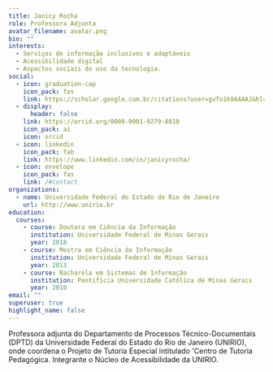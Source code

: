 ```yaml
---
title: Janicy Rocha
role: Professora Adjunta
avatar_filename: avatar.png
bio: ""
interests:
  - Serviços de informação inclusivos e adaptáveis
  - Acessibilidade digital
  - Aspectos sociais do uso da tecnologia.
social:
  - icon: graduation-cap
    icon_pack: fas
    link: https://scholar.google.com.br/citations?user=gvTo1k8AAAAJ&hl=pt-BR&authuser=1
  - display:
      header: false
    link: https://orcid.org/0000-0001-9279-8010
    icon_pack: ai
    icon: orcid
  - icon: linkedin
    icon_pack: fab
    link: https://www.linkedin.com/in/janicyrocha/
  - icon: envelope
    icon_pack: fas
    link: /#contact
organizations:
  - name: Universidade Federal do Estado do Rio de Janeiro
    url: http://www.unirio.br
education:
  courses:
    - course: Doutora em Ciência da Informação
      institution: Universidade Federal de Minas Gerais
      year: 2018
    - course: Mestra em Ciência da Informação
      institution: Universidade Federal de Minas Gerais
      year: 2013
    - course: Bacharela em Sistemas de Informação
      institution: Pontifícia Universidade Católica de Minas Gerais
      year: 2010
email: ""
superuser: true
highlight_name: false
---
```

<!--StartFragment-->

Professora adjunta do Departamento de Processos Técnico-Documentais (DPTD) da Universidade Federal do Estado do Rio de Janeiro (UNIRIO), onde coordena o Projeto de Tutoria Especial intitulado 'Centro de Tutoria Pedagógica. Integrante o Núcleo de Acessibilidade da UNIRIO.

<!--EndFragment-->



<!--{{< icon name="download" pack="fas" >}} Download my {{< staticref "uploads/demo_resume.pdf" "newtab" >}}resumé{{< /staticref >}}.-->